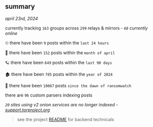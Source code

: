 
## summary
_april 23rd, 2024_

currently tracking `163` groups across `299` relays & mirrors - _`68` currently online_

⏲ there have been `9` posts within the `last 24 hours`

🦈 there have been `152` posts within the `month of april`

🪐 there have been `649` posts within the `last 90 days`

🏚 there have been `785` posts within the `year of 2024`

🦕 there have been `10067` posts `since the dawn of ransomwatch`

there are `96` custom parsers indexing posts

_`20` sites using v2 onion services are no longer indexed - [support.torproject.org](https://support.torproject.org/onionservices/v2-deprecation/)_

> see the project [README](https://github.com/joshhighet/ransomwatch#ransomwatch--) for backend technicals

